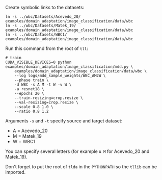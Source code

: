 Create symbolic links to the datasets:

    ln -s ../wbc/Datasets/Acevedo_20/ examples/domain_adaptation/image_classification/data/wbc
    ln -s ../wbc/Datasets/Matek_19/ examples/domain_adaptation/image_classification/data/wbc
    ln -s ../wbc/Datasets/WBC1/ examples/domain_adaptation/image_classification/data/wbc

Run this command from the root of `tll`:

    # train
    CUDA_VISIBLE_DEVICES=0 python examples/domain_adaptation/image_classification/mdd.py \
        examples/domain_adaptation/image_classification/data/wbc \
        --log logs/mdd_sample_weights/WBC_AM2W \
        --phase train \
        -d WBC -s A M -t W -v W \
        -a resnet18 \
        --epochs 20 \
        --train-resizing=crop.resize \
        --val-resizing=crop.resize \
        --scale 0.8 1.0 \
        --ratio 0.8 1.2

Arguments `-s` and `-t` specify source and target dataset:

* A = Acevedo_20
* M = Matek_19
* W = WBC1

You can specify several letters (for example `A M` for Acevedo_20 and Matek_19).

Don't forget to put the root of `tlda` in the `PYTHONPATH` so the `tllib` can be imported.
